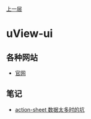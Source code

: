 [上一层](../)

# uView-ui

## 各种网站

* [官网](https://uviewui.com/)

## 笔记

* [action-sheet 数据太多时的坑](./actionsheet数据太多时的坑)
